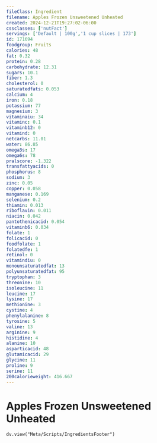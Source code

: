 ```yaml
---
fileClass: Ingredient
filename: Apples Frozen Unsweetened Unheated
created: 2024-12-21T19:27:02-06:00
cssclasses: ['nutFact']
servings: ['Default | 100g','1 cup slices | 173']
id: 171694
foodgroup: Fruits
calories: 48
fat: 0.32
protein: 0.28
carbohydrate: 12.31
sugars: 10.1
fiber: 1.3
cholesterol: 0
saturatedfats: 0.053
calcium: 4
iron: 0.18
potassium: 77
magnesium: 3
vitaminaiu: 34
vitaminc: 0.1
vitaminb12: 0
vitamind: 0
netcarbs: 11.01
water: 86.85
omega3s: 17
omega6s: 78
pralscore: -1.322
transfattyacids: 0
phosphorus: 8
sodium: 3
zinc: 0.05
copper: 0.058
manganese: 0.169
selenium: 0.2
thiamin: 0.013
riboflavin: 0.011
niacin: 0.042
pantothenicacid: 0.054
vitaminb6: 0.034
folate: 1
folicacid: 0
foodfolate: 1
folatedfe: 1
retinol: 0
vitamindiu: 0
monounsaturatedfat: 13
polyunsaturatedfat: 95
tryptophan: 3
threonine: 10
isoleucine: 11
leucine: 17
lysine: 17
methionine: 3
cystine: 4
phenylalanine: 8
tyrosine: 5
valine: 13
arginine: 9
histidine: 4
alanine: 10
asparticacid: 48
glutamicacid: 29
glycine: 11
proline: 9
serine: 11
200calorieweight: 416.667
---
```


# Apples Frozen Unsweetened Unheated

```dataviewjs
dv.view("Meta/Scripts/IngredientsFooter")
```